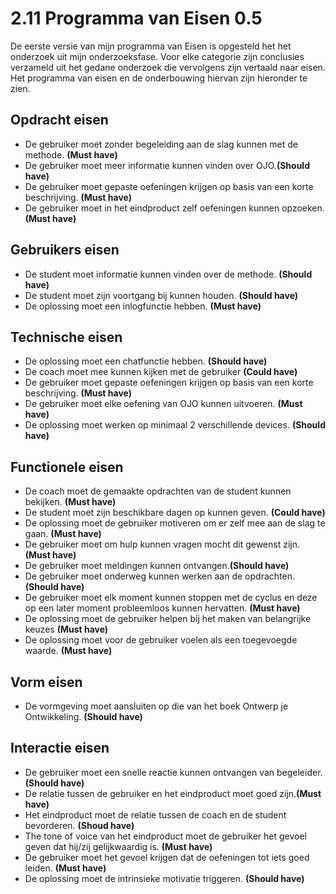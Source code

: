 # 2.11 Programma van Eisen 0.5

De eerste versie van mijn programma van Eisen is opgesteld het het onderzoek uit mijn onderzoeksfase. Voor elke categorie zijn conclusies verzameld uit het gedane onderzoek die vervolgens zijn vertaald naar eisen. Het programma van eisen en de onderbouwing hiervan zijn hieronder te zien.

## **Opdracht eisen**

* De gebruiker moet zonder begeleiding aan de slag kunnen met de methode. **\(Must have\)**
* De gebruiker moet meer informatie kunnen vinden over OJO.**\(Should have\)**
* De gebruiker moet gepaste oefeningen krijgen op basis van een korte beschrijving. **\(Must have\)**
* De gebruiker moet in het eindproduct zelf oefeningen kunnen opzoeken. **\(Must have\)**

## **Gebruikers eisen**

* De student moet informatie kunnen vinden over de methode. **\(Should have\)**
* De student moet zijn voortgang bij kunnen houden. **\(Should have\)**
* De oplossing moet een inlogfunctie hebben. **\(Must have\)**

## **Technische eisen**

* De oplossing moet een chatfunctie hebben. **\(Should have\)**
* De coach moet mee kunnen kijken met de gebruiker **\(Could have\)**
* De gebruiker moet gepaste oefeningen krijgen op basis van een korte beschrijving. **\(Must have\)**
* De gebruiker moet elke oefening van OJO kunnen uitvoeren. **\(Must have\)**
* De oplossing moet werken op minimaal 2 verschillende devices. **\(Should have\)**

## **Functionele eisen**

* De coach moet de gemaakte opdrachten van de student kunnen bekijken. **\(Must have\)**
* De student moet zijn beschikbare dagen op kunnen geven. **\(Could have\)**
* De oplossing moet de gebruiker motiveren om er zelf mee aan de slag te gaan. **\(Must have\)**
* De gebruiker moet om hulp kunnen vragen mocht dit gewenst zijn. **\(Must have\)**
* De gebruiker moet meldingen kunnen ontvangen.**\(Should have\)**
* De gebruiker moet onderweg kunnen werken aan de opdrachten.**\(Should have\)**
* De gebruiker moet elk moment kunnen stoppen met de cyclus en deze op een later moment probleemloos kunnen hervatten. **\(Must have\)**
* De oplossing moet de gebruiker helpen bij het maken van belangrijke keuzes **\(Must have\)**
* De oplossing moet voor de gebruiker voelen als een toegevoegde waarde. **\(Must have\)**

## **Vorm eisen**

* De vormgeving moet aansluiten op die van het boek Ontwerp je Ontwikkeling. **\(Should have\)**

## **Interactie eisen**

* De gebruiker moet een snelle reactie kunnen ontvangen van begeleider.**\(Should have\)**
* De relatie tussen de gebruiker en het eindproduct moet goed zijn.**\(Must have\)**
* Het eindproduct moet de relatie tussen de coach en de student bevorderen. **\(Shoud have\)**
* The tone of voice van het eindproduct moet de gebruiker het gevoel geven dat hij/zij gelijkwaardig is. **\(Must have\)**
* De gebruiker moet het gevoel krijgen dat de oefeningen tot iets goed leiden. **\(Must have\)**
* De oplossing moet de intrinsieke motivatie triggeren. **\(Should have\)**



